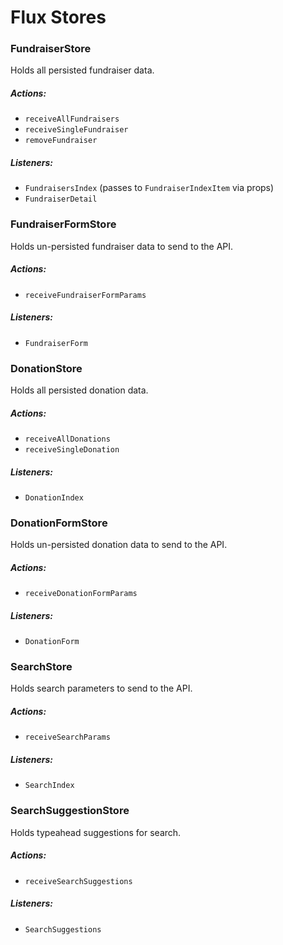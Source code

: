 # Flux Stores

### FundraiserStore

Holds all persisted fundraiser data.

##### Actions:
- `receiveAllFundraisers`
- `receiveSingleFundraiser`
- `removeFundraiser`

##### Listeners:
- `FundraisersIndex` (passes to `FundraiserIndexItem` via props)
- `FundraiserDetail`

### FundraiserFormStore

Holds un-persisted fundraiser data to send to the API.

##### Actions:
- `receiveFundraiserFormParams`

##### Listeners:
- `FundraiserForm`

### DonationStore

Holds all persisted donation data.

##### Actions:
- `receiveAllDonations`
- `receiveSingleDonation`

##### Listeners:
- `DonationIndex`

### DonationFormStore

Holds un-persisted donation data to send to the API.

##### Actions:
- `receiveDonationFormParams`

##### Listeners:
- `DonationForm`

### SearchStore

Holds search parameters to send to the API.

##### Actions:
- `receiveSearchParams`

##### Listeners:
- `SearchIndex`

### SearchSuggestionStore

Holds typeahead suggestions for search.

##### Actions:
- `receiveSearchSuggestions`

##### Listeners:
- `SearchSuggestions`
